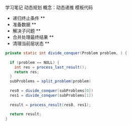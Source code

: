 学习笔记
动态规划
概念：动态递推
模板代码
- 递归终止条件 **
- 准备数据 **
- 解决子问题 **
- 合并处理最终结果 **
- 清理当前层状态 **

```java
private static int divide_conquer(Problem problem, ) {
  
  if (problem == NULL) {
    int res = process_last_result();
    return res;     
  }
  subProblems = split_problem(problem)
  
  res0 = divide_conquer(subProblems[0])
  res1 = divide_conquer(subProblems[1])
  
  result = process_result(res0, res1);
  
  return result;
}
```
